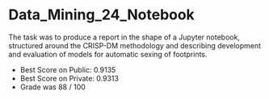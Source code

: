 # Data_Mining_24_Notebook

The task was to produce a report in the shape of a Jupyter notebook, structured around the CRISP-DM methodology and describing development and evaluation of models for automatic sexing of footprints.

- Best Score on Public: 0.9135
- Best Score on Private: 0.9313
- Grade was 88 / 100
